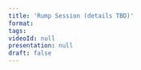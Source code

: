 ```yaml
---
title: 'Rump Session (details TBD)'
format: 
tags:
videoId: null
presentation: null
draft: false
---
```


